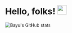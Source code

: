 # Hello, folks! <img src="https://raw.githubusercontent.com/MartinHeinz/MartinHeinz/master/wave.gif" width="30px">
![Bayu's GitHub stats](https://github-readme-stats.vercel.app/api?username=Yuu18id&show_icons=true&theme=radical)


<!--
**Yuu18id/Yuu18id** is a ✨ _special_ ✨ repository because its `README.md` (this file) appears on your GitHub profile.

Here are some ideas to get you started:

- 🔭 I’m currently working on ...
- 🌱 I’m currently learning ...
- 👯 I’m looking to collaborate on ...
- 🤔 I’m looking for help with ...
- 💬 Ask me about ...
- 📫 How to reach me: ...
- 😄 Pronouns: ...
- ⚡ Fun fact: ...
-->
